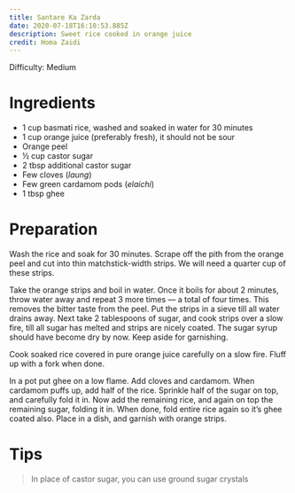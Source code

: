 ```yaml
---
title: Santare Ka Zarda
date: 2020-07-18T16:10:53.885Z
description: Sweet rice cooked in orange juice
credit: Homa Zaidi
---
```

Difficulty: Medium  

# Ingredients
- 1 cup basmati rice, washed and soaked in water for 30 minutes
- 1 cup orange juice (preferably fresh), it should not be sour
- Orange peel
- ½ cup castor sugar
- 2 tbsp additional castor sugar
- Few cloves (_laung_)
- Few green cardamom pods (_elaichi_)
- 1 tbsp ghee

# Preparation
Wash the rice and soak for 30 minutes. Scrape off the pith from the orange peel and cut into thin matchstick-width strips. We will need a quarter cup of these strips.

Take the orange strips and boil in water. Once it boils for about 2 minutes, throw water away and repeat 3 more times — a total of four times. This removes the bitter taste from the peel. Put the strips in a sieve till all water drains away. Next take 2 tablespoons of sugar, and cook strips over a slow fire, till all sugar has melted and strips are nicely coated. The sugar syrup should have become dry by now. Keep aside for garnishing. 

Cook soaked rice covered in pure orange juice carefully on a slow fire. Fluff up with a fork when done.

In a pot put ghee on a low flame. Add cloves and cardamom. When cardamom puffs up, add half of the rice. Sprinkle half of the sugar on top, and carefully fold it in. Now add the remaining rice, and again on top the remaining sugar, folding it in. When done, fold entire rice again so it’s ghee coated also. Place in a dish, and garnish with orange strips.

# Tips
> In place of castor sugar, you can use ground sugar crystals
